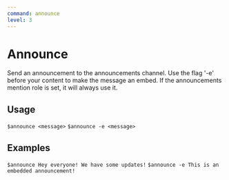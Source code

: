 ```yaml
---
command: announce
level: 3
---
```


# Announce

Send an announcement to the announcements channel. Use the flag '-e' before your content to make the message an embed. If the announcements mention role is set, it will always use it.

## Usage

`$announce <message>`
`$announce -e <message>`

## Examples

`$announce Hey everyone! We have some updates!`
`$announce -e This is an embedded announcement!`